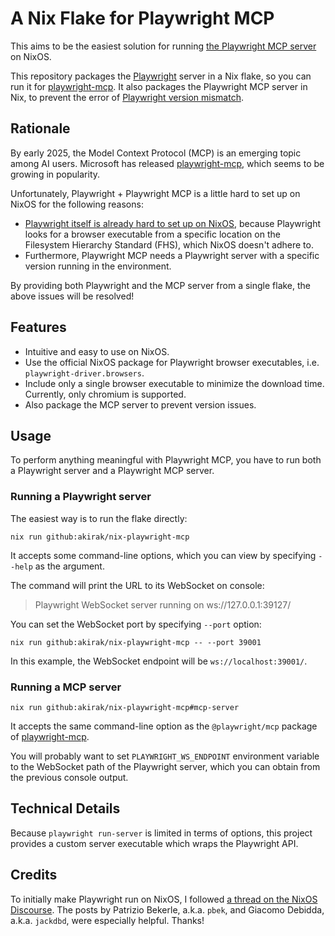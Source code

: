 # A Nix Flake for Playwright MCP
This aims to be the easiest solution for running [the Playwright MCP
server](https://github.com/microsoft/playwright-mcp) on NixOS.

This repository packages the [Playwright](https://playwright.dev/) server in a
Nix flake, so you can run it for
[playwright-mcp](https://github.com/microsoft/playwright-mcp). It also packages
the Playwright MCP server in Nix, to prevent the error of [Playwright version
mismatch](https://github.com/microsoft/playwright-mcp/issues/7).
## Rationale
By early 2025, the Model Context Protocol (MCP) is an emerging topic among AI
users. Microsoft has released
[playwright-mcp](https://github.com/microsoft/playwright-mcp), which seems to be
growing in popularity.

Unfortunately, Playwright + Playwright MCP is a little hard to set up on NixOS
for the following reasons:

- [Playwright itself is already hard to set up on
  NixOS](https://discourse.nixos.org/t/running-playwright-tests/25655), because
  Playwright looks for a browser executable from a specific location on the
  Filesystem Hierarchy Standard (FHS), which NixOS doesn't adhere to.
- Furthermore, Playwright MCP needs a Playwright server with a specific version
  running in the environment.

By providing both Playwright and the MCP server from a single flake, the above
issues will be resolved!
## Features
- Intuitive and easy to use on NixOS.
- Use the official NixOS package for Playwright browser executables, i.e.
  `playwright-driver.browsers`.
- Include only a single browser executable to minimize the download time.
  Currently, only chromium is supported.
- Also package the MCP server to prevent version issues.
## Usage
To perform anything meaningful with Playwright MCP, you have to run both a
Playwright server and a Playwright MCP server.
### Running a Playwright server
The easiest way is to run the flake directly:

``` shell
nix run github:akirak/nix-playwright-mcp
```

It accepts some command-line options, which you can view by specifying `--help`
as the argument.

The command will print the URL to its WebSocket on console:

> Playwright WebSocket server running on ws://127.0.0.1:39127/

You can set the WebSocket port by specifying `--port` option:

``` shell
nix run github:akirak/nix-playwright-mcp -- --port 39001
```

In this example, the WebSocket endpoint will be `ws://localhost:39001/`.
### Running a MCP server
``` shell
nix run github:akirak/nix-playwright-mcp#mcp-server
```

It accepts the same command-line option as the `@playwright/mcp` package of
[playwright-mcp](https://github.com/microsoft/playwright-mcp).

You will probably want to set `PLAYWRIGHT_WS_ENDPOINT` environment variable to
the WebSocket path of the Playwright server, which you can obtain from the
previous console output.
## Technical Details
Because `playwright run-server` is limited in terms of options, this project
provides a custom server executable which wraps the Playwright API.
## Credits
To initially make Playwright run on NixOS, I followed [a thread on the NixOS
Discourse](https://discourse.nixos.org/t/running-playwright-tests/25655/). The
posts by Patrizio Bekerle, a.k.a. `pbek`, and Giacomo Debidda, a.k.a. `jackdbd`,
were especially helpful. Thanks!

